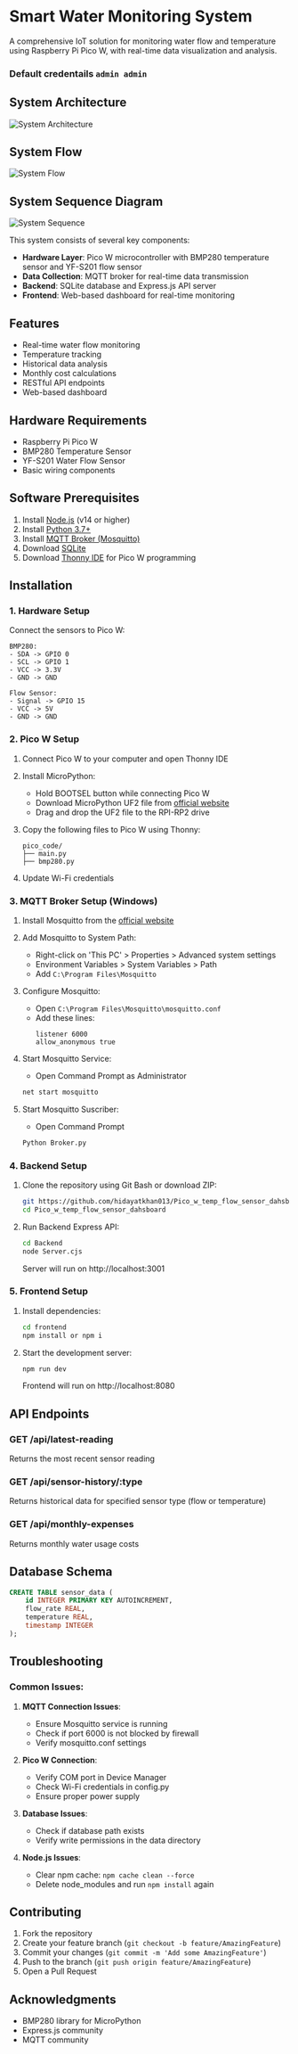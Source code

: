 # Smart Water Monitoring System

A comprehensive IoT solution for monitoring water flow and temperature using Raspberry Pi Pico W, with real-time data visualization and analysis.

### Default credentails ``` admin admin ```

## System Architecture

![System Architecture]("./images/achi.png")

## System Flow

![System Flow]("./images/flow.png")

## System Sequence Diagram

![System Sequence]("./images/seq.png")

This system consists of several key components:
- **Hardware Layer**: Pico W microcontroller with BMP280 temperature sensor and YF-S201 flow sensor
- **Data Collection**: MQTT broker for real-time data transmission
- **Backend**: SQLite database and Express.js API server
- **Frontend**: Web-based dashboard for real-time monitoring

## Features

- Real-time water flow monitoring
- Temperature tracking
- Historical data analysis
- Monthly cost calculations
- RESTful API endpoints
- Web-based dashboard

## Hardware Requirements

- Raspberry Pi Pico W
- BMP280 Temperature Sensor
- YF-S201 Water Flow Sensor
- Basic wiring components

## Software Prerequisites

1. Install [Node.js](https://nodejs.org/) (v14 or higher)
2. Install [Python 3.7+](https://www.python.org/downloads/)
3. Install [MQTT Broker (Mosquitto)](https://mosquitto.org/download/)
4. Download [SQLite](https://www.sqlite.org/download.html)
5. Download [Thonny IDE](https://thonny.org/) for Pico W programming

## Installation

### 1. Hardware Setup

Connect the sensors to Pico W:
```
BMP280:
- SDA -> GPIO 0
- SCL -> GPIO 1
- VCC -> 3.3V
- GND -> GND

Flow Sensor:
- Signal -> GPIO 15
- VCC -> 5V
- GND -> GND
```

### 2. Pico W Setup

1. Connect Pico W to your computer and open Thonny IDE
2. Install MicroPython:
   - Hold BOOTSEL button while connecting Pico W
   - Download MicroPython UF2 file from [official website](https://micropython.org/download/rp2-pico-w/)
   - Drag and drop the UF2 file to the RPI-RP2 drive

3. Copy the following files to Pico W using Thonny:
   ```
   pico_code/
   ├── main.py
   ├── bmp280.py
   ```
4. Update Wi-Fi credentials

### 3. MQTT Broker Setup (Windows)

1. Install Mosquitto from the [official website](https://mosquitto.org/download/)
2. Add Mosquitto to System Path:
   - Right-click on 'This PC' > Properties > Advanced system settings
   - Environment Variables > System Variables > Path
   - Add `C:\Program Files\Mosquitto`

3. Configure Mosquitto:
   - Open `C:\Program Files\Mosquitto\mosquitto.conf`
   - Add these lines:
     ```
     listener 6000
     allow_anonymous true
     ```

4. Start Mosquitto Service:
   - Open Command Prompt as Administrator
   ```cmd
   net start mosquitto
   ```
5. Start Mosquitto Suscriber:
   - Open Command Prompt
   ```cmd
   Python Broker.py
   ```

### 4. Backend Setup

1. Clone the repository using Git Bash or download ZIP:
   ```bash
   git https://github.com/hidayatkhan013/Pico_w_temp_flow_sensor_dahsboard.git
   cd Pico_w_temp_flow_sensor_dahsboard
   ```

2. Run Backend Express API:
   ```cmd
   cd Backend
   node Server.cjs
   ```
   Server will run on http://localhost:3001

### 5. Frontend Setup

1. Install dependencies:
   ```cmd
   cd frontend
   npm install or npm i
   ```

2. Start the development server:
   ```cmd
   npm run dev
   ```
   Frontend will run on http://localhost:8080

## API Endpoints

### GET /api/latest-reading
Returns the most recent sensor reading

### GET /api/sensor-history/:type
Returns historical data for specified sensor type (flow or temperature)

### GET /api/monthly-expenses
Returns monthly water usage costs

## Database Schema

```sql
CREATE TABLE sensor_data (
    id INTEGER PRIMARY KEY AUTOINCREMENT,
    flow_rate REAL,
    temperature REAL,
    timestamp INTEGER
);
```

## Troubleshooting

### Common Issues:

1. **MQTT Connection Issues**:
   - Ensure Mosquitto service is running
   - Check if port 6000 is not blocked by firewall
   - Verify mosquitto.conf settings

2. **Pico W Connection**:
   - Verify COM port in Device Manager
   - Check Wi-Fi credentials in config.py
   - Ensure proper power supply

3. **Database Issues**:
   - Check if database path exists
   - Verify write permissions in the data directory

4. **Node.js Issues**:
   - Clear npm cache: `npm cache clean --force`
   - Delete node_modules and run `npm install` again

## Contributing

1. Fork the repository
2. Create your feature branch (`git checkout -b feature/AmazingFeature`)
3. Commit your changes (`git commit -m 'Add some AmazingFeature'`)
4. Push to the branch (`git push origin feature/AmazingFeature`)
5. Open a Pull Request


## Acknowledgments

- BMP280 library for MicroPython
- Express.js community
- MQTT community